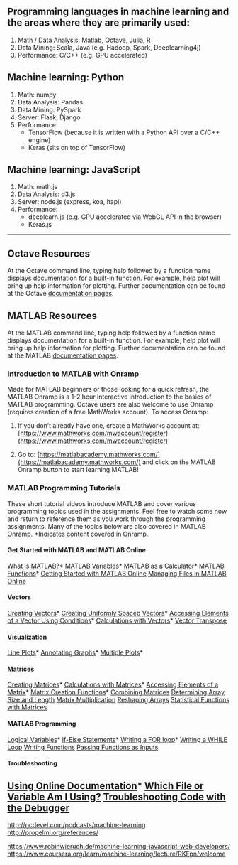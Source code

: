 ## Programming languages in machine learning and the areas where they are primarily used:
1. Math / Data Analysis: Matlab, Octave, Julia, R
2. Data Mining: Scala, Java (e.g. Hadoop, Spark, Deeplearning4j)
3. Performance: C/C++ (e.g. GPU accelerated)

## Machine learning: Python
1. Math: numpy
2. Data Analysis: Pandas
3. Data Mining: PySpark
4. Server: Flask, Django
5. Performance:
    * TensorFlow (because it is written with a Python API over a C/C++ engine)
    * Keras (sits on top of TensorFlow)

## Machine learning: JavaScript
1. Math: math.js
2. Data Analysis: d3.js
3. Server: node.js (express, koa, hapi)
4. Performance:
    * deeplearn.js (e.g. GPU accelerated via WebGL API in the browser)
    * Keras.js
---------------------------------------------------------
## Octave Resources
At the Octave command line, typing help followed by a function name displays documentation for a built-in function. For example, help plot will bring up help information for plotting. Further documentation can be found at the Octave [documentation pages](http://www.gnu.org/software/octave/doc/interpreter/).

## MATLAB Resources
At the MATLAB command line, typing help followed by a function name displays documentation for a built-in function. For example, help plot will bring up help information for plotting. Further documentation can be found at the MATLAB [documentation pages](http://www.mathworks.com/help/matlab/).

### Introduction to MATLAB with Onramp
Made for MATLAB beginners or those looking for a quick refresh, the MATLAB Onramp is a 1-2 hour interactive introduction to the basics of MATLAB programming. Octave users are also welcome to use Onramp (requires creation of a free MathWorks account). To access Onramp:

1.	If you don’t already have one, create a MathWorks account at: [https://www.mathworks.com/mwaccount/register](https://www.mathworks.com/mwaccount/register)

2.	Go to: [https://matlabacademy.mathworks.com/](https://matlabacademy.mathworks.com/) and click on the MATLAB Onramp button to start learning MATLAB!

### MATLAB Programming Tutorials
These short tutorial videos introduce MATLAB and cover various programming topics used in the assignments. Feel free to watch some now and return to reference them as you work through the programming assignments. Many of the topics below are also covered in MATLAB Onramp. *Indicates content covered in Onramp.

#### Get Started with MATLAB and MATLAB Online
[What is MATLAB?](https://youtu.be/WYG2ZZjgp5M)*
[MATLAB Variables](https://youtu.be/0w9NKt6Fixk)*
[MATLAB as a Calculator](https://youtu.be/aRSkNpCSgWY)*
[MATLAB Functions](https://youtu.be/RJp46UVQBic)*
[Getting Started with MATLAB Online](https://youtu.be/XjzxCVWKz58)
[Managing Files in MATLAB Online](https://youtu.be/B3lWLIrYjC0)
#### Vectors
[Creating Vectors](https://youtu.be/R5Mnkrk9Mos)*
[Creating Uniformly Spaced Vectors](https://youtu.be/_zqTOV5yl8Y)*
[Accessing Elements of a Vector Using Conditions](https://youtu.be/8D04GW_foQ0)*
[Calculations with Vectors](https://youtu.be/VQaZ0TvjF0c)*
[Vector Transpose](https://youtu.be/vgRLwjHBmsg)
#### Visualization
[Line Plots](https://youtu.be/-hhJoveE4sY)*
[Annotating Graphs](https://youtu.be/JyovEGPSdoI)*
[Multiple Plots](https://youtu.be/fBx8EFuXFLM)*
#### Matrices
[Creating Matrices](https://youtu.be/qdTdwTh6jMo)*
[Calculations with Matrices](https://youtu.be/mzzJ9gnMrYE)*
[Accessing Elements of a Matrix](https://youtu.be/uWPHxpTuZRA)*
[Matrix Creation Functions](https://youtu.be/VPcbpVd_mPA)*
[Combining Matrices](https://youtu.be/ejTr3ekTTyA)
[Determining Array Size and Length](https://youtu.be/IF9-ffmxuy8)
[Matrix Multiplication](https://youtu.be/4hsx3bdNjGk)
[Reshaping Arrays](https://youtu.be/UQpDIHlFo8A)
[Statistical Functions with Matrices](https://youtu.be/Y97W3_u7cM4)
#### MATLAB Programming
[Logical Variables](https://youtu.be/bRMg4GsFDQ8)*
[If-Else Statements](https://youtu.be/JZSuU-Laigo)*
[Writing a FOR loop](https://youtu.be/lg65bzgvI5c)*
[Writing a WHILE Loop](https://youtu.be/PKH5lCMJXbk)
[Writing Functions](https://youtu.be/GrcNN04eqXU)
[Passing Functions as Inputs](https://youtu.be/aNCwR9dRjHs)
#### Troubleshooting
[Using Online Documentation](https://youtu.be/54n5zJwR8aM)*
[Which File or Variable Am I Using?](https://youtu.be/Z09BvGeYNdE)
[Troubleshooting Code with the Debugger](https://youtu.be/DB4aJMnZtNQ)
---------------------------------------------------------

http://ocdevel.com/podcasts/machine-learning
http://propelml.org/references/


https://www.robinwieruch.de/machine-learning-javascript-web-developers/
https://www.coursera.org/learn/machine-learning/lecture/RKFpn/welcome

